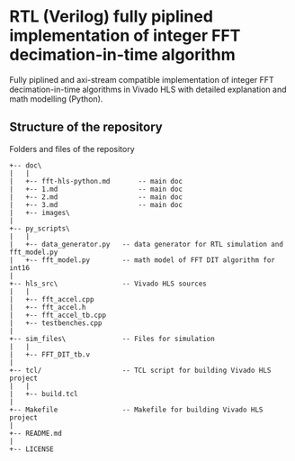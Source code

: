 # RTL (Verilog) fully piplined implementation of integer FFT decimation-in-time algorithm
Fully piplined and axi-stream compatible implementation of integer FFT decimation-in-time algorithms in Vivado HLS with detailed explanation and math modelling (Python).


## Structure of the repository
Folders and files of the repository
```
+-- doc\   
|   |
|   +-- fft-hls-python.md       -- main doc 
|   +-- 1.md       				-- main doc 
|   +-- 2.md       				-- main doc 
|   +-- 3.md       				-- main doc
|	+-- images\
|
+-- py_scripts\   
|   |
|   +-- data_generator.py   -- data generator for RTL simulation and fft_model.py
|   +-- fft_model.py        -- math model of FFT DIT algorithm for int16
|
+-- hls_src\                -- Vivado HLS sources
|   |
|   +-- fft_accel.cpp
|   +-- fft_accel.h
|   +-- fft_accel_tb.cpp
|   +-- testbenches.cpp
|
+-- sim_files\              -- Files for simulation
|   |
|   +-- FFT_DIT_tb.v
|
+-- tcl/                    -- TCL script for building Vivado HLS project
|   |
|   +-- build.tcl
|
+-- Makefile                -- Makefile for building Vivado HLS project
|
+-- README.md
|
+-- LICENSE
```

